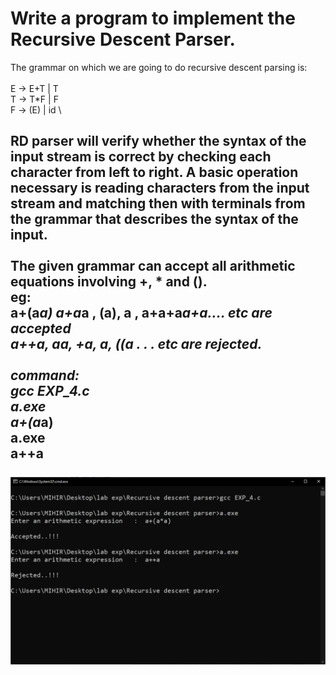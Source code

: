 # Write a program to implement the Recursive Descent Parser. 
The grammar on which we are going to do recursive descent parsing is:\
 \
E -> E+T | T \
T -> T*F | F \
F -> (E) | id \
 
RD parser will verify whether the syntax of the input stream is correct by checking each character  from left to right. A basic operation necessary is reading characters from the input stream and matching then with terminals from the grammar that describes the syntax of the input. \
 \
 The given grammar can accept all arithmetic equations involving +, * and (). \
eg: \
 a+(a*a)  a+a*a , (a), a , a+a+a*a+a.... etc are accepted \
a++a, a***a, +a, a*, ((a . . . etc are rejected. \
 \
command:\
gcc EXP_4.c\
a.exe\
a+(a*a)\
a.exe\
a++a\
\
![github-small](https://github.com/MD0Z/COMPILER-DESIGN-LAB-EXPERIMENTS/blob/main/Recursive%20descent%20parser/OUTPUT.PNG?raw=true)
-------------------

